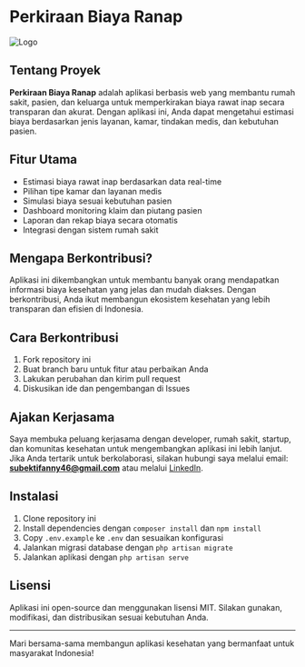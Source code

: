 # Perkiraan Biaya Ranap

![Logo](https://raw.githubusercontent.com/laravel/art/master/logo-lockup/5%20SVG/2%20CMYK/1%20Full%20Color/laravel-logolockup-cmyk-red.svg)

## Tentang Proyek

**Perkiraan Biaya Ranap** adalah aplikasi berbasis web yang membantu rumah sakit, pasien, dan keluarga untuk memperkirakan biaya rawat inap secara transparan dan akurat. Dengan aplikasi ini, Anda dapat mengetahui estimasi biaya berdasarkan jenis layanan, kamar, tindakan medis, dan kebutuhan pasien.

## Fitur Utama
- Estimasi biaya rawat inap berdasarkan data real-time
- Pilihan tipe kamar dan layanan medis
- Simulasi biaya sesuai kebutuhan pasien
- Dashboard monitoring klaim dan piutang pasien
- Laporan dan rekap biaya secara otomatis
- Integrasi dengan sistem rumah sakit

## Mengapa Berkontribusi?
Aplikasi ini dikembangkan untuk membantu banyak orang mendapatkan informasi biaya kesehatan yang jelas dan mudah diakses. Dengan berkontribusi, Anda ikut membangun ekosistem kesehatan yang lebih transparan dan efisien di Indonesia.

## Cara Berkontribusi
1. Fork repository ini
2. Buat branch baru untuk fitur atau perbaikan Anda
3. Lakukan perubahan dan kirim pull request
4. Diskusikan ide dan pengembangan di Issues

## Ajakan Kerjasama
Saya membuka peluang kerjasama dengan developer, rumah sakit, startup, dan komunitas kesehatan untuk mengembangkan aplikasi ini lebih lanjut. Jika Anda tertarik untuk berkolaborasi, silakan hubungi saya melalui email: **subektifanny46@gmail.com** atau melalui [LinkedIn](https://www.linkedin.com/in/fanny-subekti/).

## Instalasi
1. Clone repository ini
2. Install dependencies dengan `composer install` dan `npm install`
3. Copy `.env.example` ke `.env` dan sesuaikan konfigurasi
4. Jalankan migrasi database dengan `php artisan migrate`
5. Jalankan aplikasi dengan `php artisan serve`

## Lisensi
Aplikasi ini open-source dan menggunakan lisensi MIT. Silakan gunakan, modifikasi, dan distribusikan sesuai kebutuhan Anda.

---

Mari bersama-sama membangun aplikasi kesehatan yang bermanfaat untuk masyarakat Indonesia!
